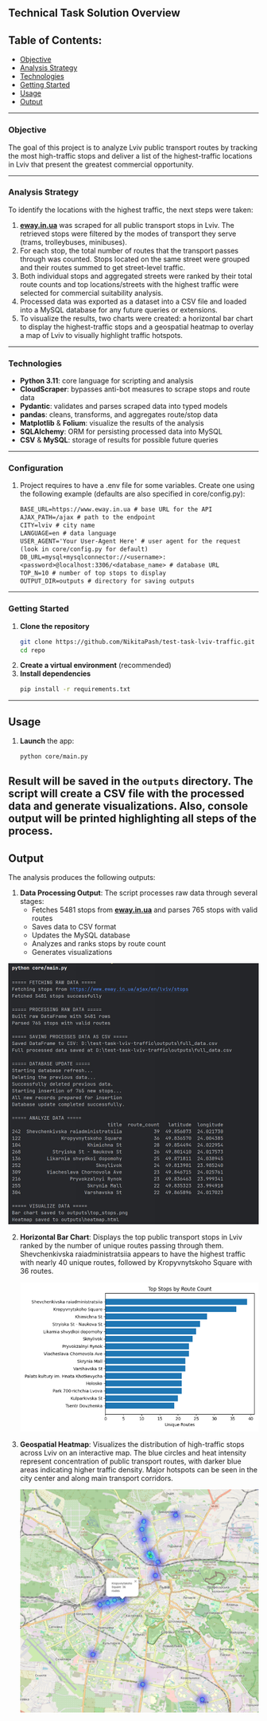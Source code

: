 Technical Task Solution Overview
--- 
## Table of Contents:

- [Objective](#overview)
- [Analysis Strategy](#analysis-strategy)
- [Technologies](#technologies)
- [Getting Started](#getting-started)
- [Usage](#usage)
- [Output](#output)

---

### Objective
The goal of this project is to analyze Lviv public transport routes by tracking the most high-traffic stops and deliver a list of the highest-traffic locations in Lviv that present the greatest commercial opportunity.

---

### Analysis Strategy

To identify the locations with the highest traffic, the next steps were taken:
1. [**eway.in.ua**](https://www.eway.in.ua/ua/cities/lviv/routes) was scraped for all public transport stops in Lviv. The retrieved stops were filtered by the modes of transport they serve (trams, trolleybuses, minibuses).
2. For each stop, the total number of routes that the transport passes through was counted. Stops located on the same street were grouped and their routes summed to get street-level traffic.
3. Both individual stops and aggregated streets were ranked by their total route counts and top locations/streets with the highest traffic were selected for commercial suitability analysis.
4. Processed data was exported as a dataset into a CSV file and loaded into a MySQL database for any future queries or extensions.
5. To visualize the results, two charts were created: a horizontal bar chart to display the highest-traffic stops and a geospatial heatmap to overlay a map of Lviv to visually highlight traffic hotspots.


---

### Technologies

- **Python 3.11**: core language for scripting and analysis  
- **CloudScraper**: bypasses anti-bot measures to scrape stops and route data  
- **Pydantic**: validates and parses scraped data into typed models  
- **pandas**: cleans, transforms, and aggregates route/stop data  
- **Matplotlib** & **Folium**: visualize the results of the analysis
- **SQLAlchemy**: ORM for persisting processed data into MySQL  
- **CSV** & **MySQL**: storage of results for possible future queries

---

### Configuration

1. Project requires to have a .env file for some variables. Create one using the following example (defaults are also specified in core/config.py):
    ```dotenv
    BASE_URL=https://www.eway.in.ua # base URL for the API
    AJAX_PATH=/ajax # path to the endpoint
    CITY=lviv # city name
    LANGUAGE=en # data language
    USER_AGENT='Your User-Agent Here' # user agent for the request (look in core/config.py for default)
    DB_URL=mysql+mysqlconnector://<username>:<password>@localhost:3306/<database_name> # database URL
    TOP_N=10 # number of top stops to display
    OUTPUT_DIR=outputs # directory for saving outputs
    ```
---

### Getting Started

1. **Clone the repository**
   ```bash
   git clone https://github.com/NikitaPash/test-task-lviv-traffic.git
   cd repo
   ```
2. **Create a virtual environment** (recommended)
3. **Install dependencies**
   ```bash
   pip install -r requirements.txt
   ```

---

## Usage

1. **Launch** the app:
   ```bash
   python core/main.py
   ```
Result will be saved in the `outputs` directory. The script will create a CSV file with the processed data and generate visualizations.
Also, console output will be printed highlighting all steps of the process.
---

## Output

The analysis produces the following outputs:

1. **Data Processing Output**: The script processes raw data through several stages:
   - Fetches 5481 stops from [**eway.in.ua**](https://www.eway.in.ua/ua/cities/lviv/) and parses 765 stops with valid routes
   - Saves data to CSV format
   - Updates the MySQL database
   - Analyzes and ranks stops by route count
   - Generates visualizations

  ![Processing Output](outputs/console_output.jpg)

2. **Horizontal Bar Chart**: Displays the top public transport stops in Lviv ranked by the number of unique routes passing through them. Shevchenkivska raiadministratsiia appears to have the highest traffic with nearly 40 unique routes, followed by Kropyvnytskoho Square with 36 routes.

   ![Top Stops by Route Count](outputs/top_stops.png)

3. **Geospatial Heatmap**: Visualizes the distribution of high-traffic stops across Lviv on an interactive map. The blue circles and heat intensity represent concentration of public transport routes, with darker blue areas indicating higher traffic density. Major hotspots can be seen in the city center and along main transport corridors.

   ![Lviv Transport Heatmap](outputs/heatmap_example.png)

